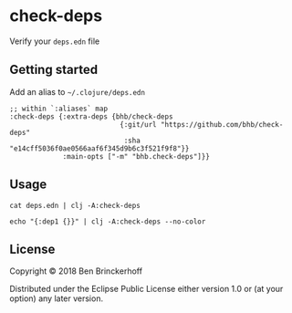 # check-deps

Verify your `deps.edn` file

## Getting started

Add an alias to `~/.clojure/deps.edn`

```
;; within `:aliases` map
:check-deps {:extra-deps {bhb/check-deps
                           {:git/url "https://github.com/bhb/check-deps"
                            :sha "e14cff5036f0ae0566aaf6f345d9b6c3f521f9f8"}}
             :main-opts ["-m" "bhb.check-deps"]}}
```

## Usage

`cat deps.edn | clj -A:check-deps`

`echo "{:dep1 {}}" | clj -A:check-deps --no-color`

## License

Copyright © 2018  Ben Brinckerhoff

Distributed under the Eclipse Public License either version 1.0 or (at
your option) any later version.
